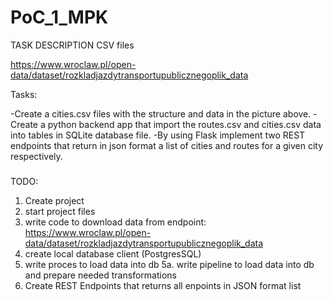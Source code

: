 # PoC_1_MPK

TASK DESCRIPTION
CSV files 

https://www.wroclaw.pl/open-data/dataset/rozkladjazdytransportupublicznegoplik_data

Tasks:

-Create a cities.csv files with the structure and data in the picture above.
-Create a python backend app that import the routes.csv and cities.csv data into tables in SQLite database file.
-By using Flask implement two REST endpoints that return in json format a list of cities and routes for a given city respectively.




###
TODO:
1. Create project
2. start project files
3. write code to download data from endpoint: https://www.wroclaw.pl/open-data/dataset/rozkladjazdytransportupublicznegoplik_data
4. create local database client (PostgresSQL)
5. write proces to load data into db 
5a. write pipeline to load data into db and prepare needed transformations
6. Create REST Endpoints that returns all enpoints in JSON format list 
